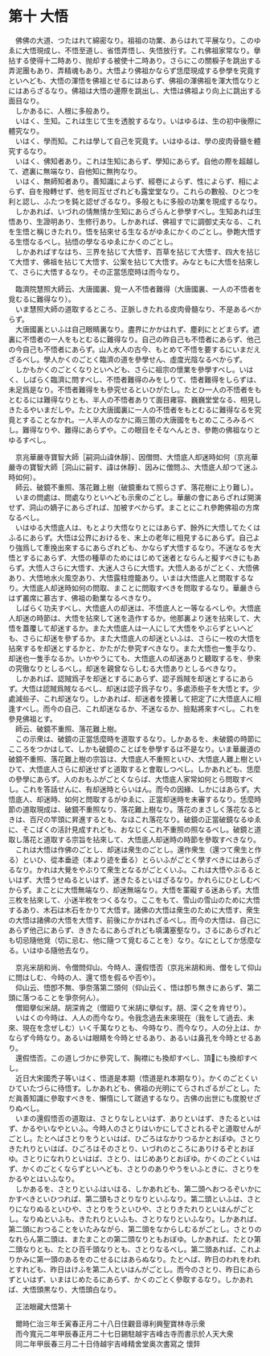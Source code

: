 # 第十 大悟
　佛佛の大道、つたはれて綿密なり。祖祖の功業、あらはれて平展なり。このゆゑに大悟現成し、不悟至道し、省悟弄悟し、失悟放行す。これ佛祖家常なり。擧拈する使得十二時あり、抛却する被使十二時あり。さらにこの關棙子を跳出する弄泥團もあり、弄精魂もあり。大悟より佛祖かならず恁麼現成する參學を究竟すといへども、大悟の渾悟を佛祖とせるにはあらず、佛祖の渾佛祖を渾大悟なりとにはあらざるなり。佛祖は大悟の邊際を跳出し、大悟は佛祖より向上に跳出する面目なり。  
　しかあるに、人根に多般あり。  
　いはく、生知。これは生じて生を透脫するなり。いはゆるは、生の初中後際に體究なり。  
　いはく、學而知。これは學して自己を究竟す。いはゆるは、學の皮肉骨髓を體究するなり。  
　いはく、佛知者あり。これは生知にあらず、學知にあらず。自他の際を超越して、遮裏に無端なり、自他知に無拘なり。  
　いはく、無師知者あり。善知識によらず、經卷によらず、性によらず、相によらず、自を撥轉せず、他を囘互せざれども露堂堂なり。これらの數般、ひとつを利と認し、ふたつを鈍と認ぜざるなり。多般ともに多般の功業を現成するなり。  
　しかあれば、いづれの情󠄁無情󠄁か生知にあらざらんと參學すべし。生知あれば生悟あり、生證明あり、生修行あり。しかあれば、佛祖すでに調御丈夫なる、これを生悟と稱じきたれり。悟を拈來せる生なるがゆゑにかくのごとし。參飽󠄁大悟する生悟なるべし。拈悟の學なるゆゑにかくのごとし。  
　しかあればすなはち、三界を拈じて大悟す、百草を拈じて大悟す、四大を拈じて大悟す、佛祖を拈じて大悟す、公案を拈じて大悟す。みなともに大悟を拈來して、さらに大悟するなり。その正當恁麼時は而今なり。  
  
　臨濟院慧照大師云、大唐國裏、覓一人不悟者難得（大唐國裏、一人の不悟者を覓むるに難得なり）。  
　いま慧照大師の道取するところ、正脈しきたれる皮肉骨髓なり、不是あるべからず。  
　大唐國裏といふは自己眼睛裏なり。盡界にかかはれず、塵刹にとどまらず。遮裏に不悟者の一人をもとむるに難得なり。自己の昨自己も不悟者にあらず、他己の今自己も不悟者にあらず。山人水人の古今、もとめて不悟を要するにいまだえざるべし。學人かくのごとく臨濟の道を參學せん、虛度光陰なるべからず。  
　しかもかくのごとくなりといへども、さらに祖宗の懷業を參學すべし。いはく、しばらく臨濟に問すべし、不悟者難得のみをしりて、悟者難得をしらずは、未足爲是なり。不悟者難得をも參究せるといひがたし。たとひ一人の不悟者をもとむるには難得なりとも、半人の不悟者ありて面目雍容、巍巍堂堂なる、相見しきたるやいまだしや。たとひ大唐國裏に一人の不悟者をもとむるに難得なるを究竟とすることなかれ。一人半人のなかに兩三箇の大唐國をもとめこころみるべし。難得なりや、難得にあらずや。この眼目をそなへんとき、參飽󠄁の佛祖なりとゆるすべし。  
  
　京兆華嚴寺寶智大師［嗣洞山諱休靜］、因僧問、大悟底人却迷時如何（京兆華嚴寺の寶智大師［洞山に嗣す、諱は休靜］、因みに僧問ふ、大悟底人却つて迷ふ時如何）。  
　師云、破鏡不重照、落花難上樹（破鏡重ねて照らさず、落花樹に上り難し）。  
　いまの問處は、問處なりといへども示衆のごとし。華嚴の會にあらざれば開演せず、洞山の嫡子にあらざれば、加被すべからず。まことにこれ參飽󠄁佛祖の方席なるべし。  
　いはゆる大悟底人は、もとより大悟なりとにはあらず、餘外に大悟してたくはふるにあらず。大悟は公界におけるを、末上の老年に相見するにあらず。自己より強爲して牽挽出來するにあらざれども、かならず大悟するなり。不迷なるを大悟とするにあらず、大悟の種草のためにはじめて迷者とならんと擬すべきにもあらず。大悟人さらに大悟す、大迷人さらに大悟す。大悟人あるがごとく、大悟佛あり、大悟地水火風空あり、大悟露柱燈籠あり。いまは大悟底人と問取するなり。大悟底人却迷時如何の問取、まことに問取すべきを問取するなり。華嚴きらはず叢席に慕古す、佛祖の勳業なるべきなり。  
　しばらく功夫すべし、大悟底人の却迷は、不悟底人と一等なるべしや。大悟底人却迷の時節は、大悟を拈來して迷を造作するか。他那裏より迷を拈來して、大悟を蓋覆して却迷するか。また大悟底人は一人にして大悟をやぶらずといへども、さらに却迷を參ずるか。また大悟底人の却迷といふは、さらに一枚の大悟を拈來するを却迷とするかと、かたがた參究すべきなり。また大悟也一隻手なり、却迷也一隻手なるか。いかやうにても、大悟底人の却迷ありと聽取するを、參來の究徹なりとしるべし。却迷を親曾ならしむる大悟ありとしるべきなり。  
　しかあれば、認賊爲子を却迷とするにあらず、認子爲賊を却迷とするにあらず。大悟は認賊爲賊なるべし、却迷は認子爲子なり。多處添些子を大悟とす。少處減些子、これ却迷なり。しかあれば、却迷者を摸著して把定了に大悟底人に相逢すべし。而今の自己、これ却迷なるか、不迷なるか、撿點將來すべし。これを參見佛祖とす。  
　師云、破鏡不重照、落花難上樹。  
　この示衆は、破鏡の正當恁麼時を道取するなり。しかあるを、未破鏡の時節にこころをつかはして、しかも破鏡のことばを參學するは不是なり。いま華嚴道の破鏡不重照、落花難上樹の宗旨は、大悟底人不重照といひ、大悟底人難上樹といひて、大悟底人さらに却迷せずと道取すると會取しつべし。しかあれども、恁麼の參學にあらず。人のおもふがごとくならば、大悟底人家常如何とら問取すべし。これを答話せんに、有却迷時とらいはん。而今の因緣、しかにはあらず。大悟底人、却迷時、如何と問取するがゆゑに、正當却迷時を未審するなり。恁麼時節の道取現成は、破鏡不重照なり、落花難上樹なり。落花のまさしく落花なるときは、百尺の竿頭に昇進するとも、なほこれ落花なり。破鏡の正當破鏡なるゆゑに、そこばくの活計見成すれども、おなじくこれ不重照の照なるべし。破鏡と道取し落花と道取する宗旨を拈來して、大悟底人却迷時の時節を參取すべきなり。  
　これは大悟は作佛のごとし、却迷は衆生のごとし。還作衆生（還つて衆生と作る）といひ、從本垂迹（本より迹を垂る）とらいふがごとく學すべきにはあらざるなり。かれは大覺をやぶりて衆生となるがごとくいふ。これは大悟やぶるるといはず、大悟うせぬるといはず、迷きたるといはざるなり。かれらにひとしむべからず。まことに大悟無端なり、却迷無端なり。大悟を罣礙する迷あらず。大悟三枚を拈來して、小迷半枚をつくるなり。ここをもて、雪山の雪山のために大悟するあり、木石は木石をかりて大悟す。諸佛の大悟は衆生のために大悟す、衆生の大悟は諸佛の大悟を大悟す、前後にかかはれざるべし。而今の大悟は、自己にあらず他己にあらず、ききたるにあらざれども填溝塞壑なり。さるにあらざれども切忌隨他覓（切に忌む、他に隨つて覓むることを）なり。なにとしてか恁麼なる。いはゆる隨他去なり。  
  
　京兆米胡和尚、令僧問仰山、今時人、還假悟否（京兆米胡和尚、僧をして仰山に問はしむ、今時の人、還て悟を假るや否や）。  
　仰山云、悟卽不無、爭奈落第二頭何（仰山云く、悟は卽ち無きにあらず、第二頭に落つることを爭奈何ん）。  
　僧廻擧似米胡。胡深肯之（僧廻りて米胡に擧似す。胡、深く之を肯せり）。  
　いはくの今時は、人人の而今なり。令我念過去未來現在（我をして過去、未來、現在を念ぜしむ）いく千萬なりとも、今時なり、而今なり。人の分上は、かならず今時なり。あるいは眼睛を今時とせるあり、あるいは鼻孔を今時とせるあり。  
　還假悟否。この道しづかに參究して、胸襟にも換却すべし、頂𩕳にも換却すべし。  
　近日大宋國禿子等いはく、悟道是本期（悟道是れ本期なり）。かくのごとくいひていたづらに待悟す。しかあれども、佛祖の光明にてらされざるがごとし。ただ眞善知識に參取すべきを、懶惰にして蹉過するなり。古佛の出世にも度脫せざりぬべし。  
　いまの還假悟否の道取は、さとりなしといはず、ありといはず、きたるといはず、かるやいなやといふ。今時人のさとりはいかにしてさとれるぞと道取せんがごとし。たとへばさとりをうといはば、ひごろはなかりつるかとおぼゆ。さとりきたれりといはば、ひごろはそのさとり、いづれのところにありけるぞとおぼゆ。さとりになれりといはば、さとり、はじめありとおぼゆ。かくのごとくいはず、かくのごとくならずといへども、さとりのありやうをいふときに、さとりをかるやとはいふなり。  
　しかあるを、さとりといふはいはる、しかあれども、第二頭へおつるぞいかにかすべきといひつれば、第二頭もさとりなりといふなり。第二頭といふは、さとりになりぬるといひや、さとりをうといひや、さとりきたれりといはんがごとし。なりぬといふも、きたれりといふも、さとりなりといふなり。しかあれば、第二頭におつることをいたみながら、第二頭をなからしむるがごとし。さとりのなれらん第二頭は、またまことの第二頭なりともおぼゆ。しかあれば、たとひ第二頭なりとも、たとひ百千頭なりとも、さとりなるべし。第二頭あれば、これよりかみに第一頭のあるをのこせるにはあらぬなり。たとへば、昨日のわれをわれとすれども、昨日はけふを第二人といはんがごとし。而今のさとり、昨日にあらずといはず、いまはじめたるにあらず、かくのごとく參取するなり。しかあれば、大悟頭黒なり、大悟頭白なり。  
  
　正法眼藏大悟第十  
  
　爾時仁治三年壬寅春正月二十八日住觀音導利興聖寶林寺示衆  
　而今寬元二年甲辰春正月二十七日錫駐越宇吉峰古寺而書示於人天大衆  
　同二年甲辰春三月二十日侍越宇吉峰精舍堂奥次書寫之 懷弉